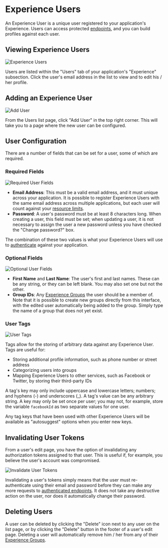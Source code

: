 # Experience Users

An Experience User is a unique user registered to your application's Experience. Users can access protected [endpoints](/experiences/endpoints/), and you can build profiles against each user.

## Viewing Experience Users

![Experience Users](/images/experiences/users-list.png "Experience Users")

Users are listed within the "Users" tab of your application's "Experience" subsection. Click the user's email address in the list to view and to edit his / her profile.

## Adding an Experience User

![Add User](/images/experiences/add-user.png "Add User")

From the Users list page, click "Add User" in the top right corner. This will take you to a page where the new user can be configured.

## User Configuration

There are a number of fields that can be set for a user, some of which are required.

### Required Fields

![Required User Fields](/images/experiences/user-required-fields.png "Required User Fields")

* **Email Address**: This must be a valid email address, and it must unique across your application. It is possible to register Experience Users with the same email address across multiple applications, but each user will count against your [resource limits](/organizations/resource-limits/).
* **Password**: A user's password must be at least 8 characters long. When creating a user, this field must be set; when updating a user, it is not necessary to assign the user a new password unless you have checked the "Change password?" box.

The combination of these two values is what your Experience Users will use to [authenticate](/workflows/experience/authenticate/) against your application.

### Optional Fields

![Optional User Fields](/images/experiences/user-optional-fields.png "Optional User Fields")

* **First Name** and **Last Name**: The user's first and last names. These can be any string, or they can be left blank. You may also set one but not the other.
* **Group IDs**: Any [Experience Groups](/experiences/groups/) the user should be a member of. Note that it is possible to create new groups directly from this interface, with the edited user automatically being added to the group. Simply type the name of a group that does not yet exist.

### User Tags

![User Tags](/images/experiences/user-tags.png "User Tags")

Tags allow for the storing of arbitrary data against any Experience User. Tags are useful for:

* Storing additional profile information, such as phone number or street address
* Categorizing users into groups
* Mapping Experience Users to other services, such as Facebook or Twitter, by storing their third-party IDs

A tag's key may only include uppercase and lowercase letters; numbers; and hyphens (-) and underscores (\_). A tag's value can be any arbitrary string. A key may only be set once per user; you may not, for example, store the variable `facebookId` as two separate values for one user.

Any tag keys that have been used with other Experience Users will be available as "autosuggest" options when you enter new keys.

## Invalidating User Tokens

From a user's edit page, you have the option of invalidating any authorization tokens assigned to that user. This is useful if, for example, you believe the user's account was compromised.

![Invalidate User Tokens](/images/experiences/user-invalidate-tokens.png "Invalidate User Tokens")

Invalidating a user's tokens simply means that the user must re-authenticate using their email and password before they can make any more requests to [authenticated endpoints](/experiences/endpoints/#access-control). It does not take any destructive action on the user, nor does it automatically change their password.

## Deleting Users

A user can be deleted by clicking the "Delete" icon next to any user on the list page, or by clicking the "Delete" button in the footer of a user's edit page. Deleting a user will automatically remove him / her from any of their [Experience Groups](/experiences/groups/).
